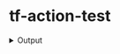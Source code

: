 # tf-action-test

<details>
<summary>Output</summary>
![](https://i.imgur.com/jQrWRRN.mp4)
</details>
